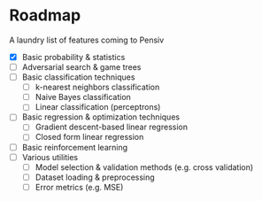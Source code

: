 # Roadmap
A laundry list of features coming to Pensiv

- [x] Basic probability & statistics
- [ ] Adversarial search & game trees
- [ ] Basic classification techniques
  - [ ] k-nearest neighbors classification
  - [ ] Naive Bayes classification
  - [ ] Linear classification (perceptrons)
- [ ] Basic regression & optimization techniques
  - [ ] Gradient descent-based linear regression
  - [ ] Closed form linear regression
- [ ] Basic reinforcement learning
- [ ] Various utilities
  - [ ] Model selection & validation methods (e.g. cross validation)
  - [ ] Dataset loading & preprocessing
  - [ ] Error metrics (e.g. MSE)
